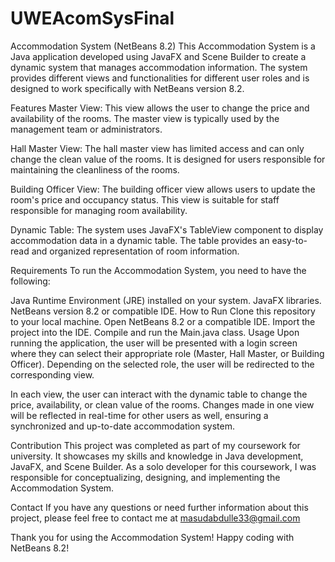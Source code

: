 # UWEAcomSysFinal

Accommodation System (NetBeans 8.2)
This Accommodation System is a Java application developed using JavaFX and Scene Builder to create a dynamic system that manages accommodation information. The system provides different views and functionalities for different user roles and is designed to work specifically with NetBeans version 8.2.

Features
Master View: This view allows the user to change the price and availability of the rooms. The master view is typically used by the management team or administrators.

Hall Master View: The hall master view has limited access and can only change the clean value of the rooms. It is designed for users responsible for maintaining the cleanliness of the rooms.

Building Officer View: The building officer view allows users to update the room's price and occupancy status. This view is suitable for staff responsible for managing room availability.

Dynamic Table: The system uses JavaFX's TableView component to display accommodation data in a dynamic table. The table provides an easy-to-read and organized representation of room information.

Requirements
To run the Accommodation System, you need to have the following:

Java Runtime Environment (JRE) installed on your system.
JavaFX libraries.
NetBeans version 8.2 or compatible IDE.
How to Run
Clone this repository to your local machine.
Open NetBeans 8.2 or a compatible IDE.
Import the project into the IDE.
Compile and run the Main.java class.
Usage
Upon running the application, the user will be presented with a login screen where they can select their appropriate role (Master, Hall Master, or Building Officer). Depending on the selected role, the user will be redirected to the corresponding view.

In each view, the user can interact with the dynamic table to change the price, availability, or clean value of the rooms. Changes made in one view will be reflected in real-time for other users as well, ensuring a synchronized and up-to-date accommodation system.

Contribution
This project was completed as part of my coursework for university. It showcases my skills and knowledge in Java development, JavaFX, and Scene Builder. As a solo developer for this coursework, I was responsible for conceptualizing, designing, and implementing the Accommodation System.

Contact
If you have any questions or need further information about this project, please feel free to contact me at masudabdulle33@gmail.com 

Thank you for using the Accommodation System! Happy coding with NetBeans 8.2!








